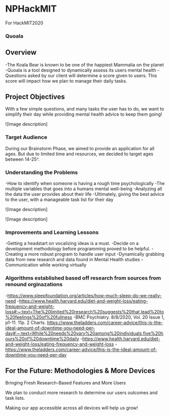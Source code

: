 # NPHackMIT
For HackMIT2020
### Quoala

## Overview

-The Koala Bear is known to be one of the happiest Mammalia on the planet
-Quoala is a tool designed to dynamically assess its users mental health
-Questions asked by our client will determine a score given to users. This score will impact how we plan to manage their daily tasks.

## Project Objectives

With a few simple questions, and many tasks the user has to do, we want to simplify their day while providing mental health advice to keep them going!

![Image description] 

### Target Audience

During our Brainstorm Phase, we aimed to provide an application for all ages. But due to limited time and resources, we decided to target ages between 14-25^. 

### Understanding the Problems

-How to identify when someone is having a rough time psychologically 
-The multiple variables that goes into a humans mental well-being
-Analyzing all the data the user provides about their life
-Ultimately, giving the best advice to the user, with a manageable task list for their day

![Image description]

![Image description]

### Improvements and Learning Lessons

-Getting a headstart on vocalizing ideas is a must.
-Decide on a development methodology before programming proved to be helpful.
-Creating a more robust program to handle user input 
-Dynamically grabbing data from new research and data found in Mental Health studies
-Communication while working virtually

### Algorithms established based off research from sources from renound orginazations

-https://www.sleepfoundation.org/articles/how-much-sleep-do-we-really-need
-https://www.health.harvard.edu/diet-and-weight-loss/eating-frequency-and-weight-loss#:~:text=The%20limited%20research%20suggests%20that,lead%20to%20feelings%20of%20fullness
-BMC Psychiatry. 8/8/2020, Vol. 20 Issue 1, p1-11. 11p. 2 Charts.
https://www.theladders.com/career-advice/this-is-the-ideal-amount-of-downtime-you-need-per-day#:~:text=While%20needs%20vary%20among%20individuals,five%20hours%20of%20downtime%20daily
-https://www.health.harvard.edu/diet-and-weight-loss/eating-frequency-and-weight-loss
-https://www.theladders.com/career-advice/this-is-the-ideal-amount-of-downtime-you-need-per-day

## For the Future: Methodologies & More Devices
Bringing Fresh Research-Based Features and More Users

We plan to conduct more research to determine our users outcomes and task lists. 

Making our app accessible across all devices will help us grow!
